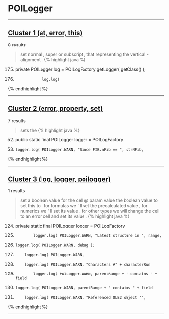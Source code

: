 # POILogger

***

## [Cluster 1 (at, error, this)](./1)
8 results
> set normal , super or subscript , that representing the vertical - alignment . 
{% highlight java %}
175. private POILogger log = POILogFactory.getLogger( getClass() );
1104.                 log.log(
{% endhighlight %}

***

## [Cluster 2 (error, property, set)](./2)
7 results
> sets the 
{% highlight java %}
52. public static final POILogger logger = POILogFactory
179.     logger.log( POILogger.WARN, "Since FIB.nFib == ", strNFib,
{% endhighlight %}

***

## [Cluster 3 (log, logger, poilogger)](./3)
1 results
> set a boolean value for the cell @ param value the boolean value to set this to . for formulas we ' ll set the precalculated value , for numerics we ' ll set its value . for other types we will change the cell to an error cell and set its value . 
{% highlight java %}
124. private static final POILogger logger = POILogFactory
453.             logger.log( POILogger.WARN, "Latest structure in ", range,
679.     logger.log( POILogger.WARN, debug );
713.         logger.log( POILogger.WARN,
754.         logger.log( POILogger.WARN, "Characters #" + characterRun
819.             logger.log( POILogger.WARN, parentRange + " contains " + field
905.     logger.log( POILogger.WARN, parentRange + " contains " + field
1017.         logger.log( POILogger.WARN, "Referenced OLE2 object '",
{% endhighlight %}

***

